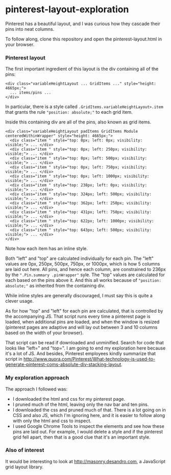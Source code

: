 pinterest-layout-exploration
============================
Pinterest has a beautiful layout, and I was curious how they cascade their pins into neat columns.

To follow along, clone this repository and open the pinterest-layout.html in your browser.

### Pinterest layout

The first important ingredient of this layout is the div containing all of the pins:

    <div class="variableHeightLayout ... GridItems ..." style="height: 4665px;">
      ... items/pins ...
    </div>

In particular, there is a style called <code>.GridItems.variableHeightLayout>.item</code> that grants the rule <code>"position: absolute;"</code> to each grid item.

Inside this containing div are all of the pins, also known as grid items.

    <div class="variableHeightLayout padItems GridItems Module centeredWithinWrapper" style="height: 4665px;">
      <div class="item " style="top: 0px; left: 0px; visibility: visible;"> ... </div>
      <div class="item " style="top: 0px; left: 250px; visibility: visible;"> ... </div>
      <div class="item " style="top: 0px; left: 500px; visibility: visible;"> ... </div>
      <div class="item " style="top: 0px; left: 750px; visibility: visible;"> ... </div>
      <div class="item " style="top: 0px; left: 1000px; visibility: visible;"> ... </div>
      <div class="item " style="top: 238px; left: 0px; visibility: visible;"> ... </div>
      <div class="item " style="top: 324px; left: 500px; visibility: visible;"> ... </div>
      <div class="item " style="top: 362px; left: 250px; visibility: visible;"> ... </div>
      <div class="item " style="top: 431px; left: 750px; visibility: visible;"> ... </div>
      <div class="item " style="top: 622px; left: 1000px; visibility: visible;"> ... </div>
      <div class="item " style="top: 643px; left: 500px; visibility: visible;"> ... </div>
    </div>

Note how each item has an inline style.

Both "left" and "top" are calculated individually for each pin. The "left" values are 0px, 250px, 500px, 750px, or 1000px, which is how 5 columns are laid out here. All pins, and hence each column, are constrained to 236px by the <code>".Pin.summary .pinWrapper"</code> syle. The "top" values are calculated for each based on the pins above it. And this all works because of <code>"position: absolute;"</code> as inherited from the containing div. 

While inline styles are generally discouraged, I must say this is quite a clever usage.

As for how "top" and "left" for each pin are calculated, that is controlled by the accompanying JS. That script runs every time a pinterest page is loaded, when additional pins are loaded, and when the window is resized (pinterest pages are adaptive and will lay out between 3 and 10 columns based on the width of your browser).

That script can be read if downloaded and unminified. Search for code that looks like "left=" and "top=". I am going to end my exploration here because it's a lot of JS. And besides, Pinterest employees kindly summarize that script in http://www.quora.com/Pinterest/What-technology-is-used-to-generate-pinterest-coms-absolute-div-stacking-layout.


### My exploration approach

The approach I followed was:
- I downloaded the html and css for my pinterest page.
- I pruned much of the html, leaving only the nav bar and ten pins.
- I downloaded the css and pruned much of that. There is a lot going on in CSS and also JS, which I'm ignoring here, and it is easier to follow along with only the html and css to inspect.
- I used Google Chrome Tools to inspect the elements and see how these pins are laid out. For example, I would delete a style and if the pinterest grid fell apart, then that is a good clue that it's an important style.

### Also of interest

It would be interesting to look at http://masonry.desandro.com, a JavaScript grid layout library.
